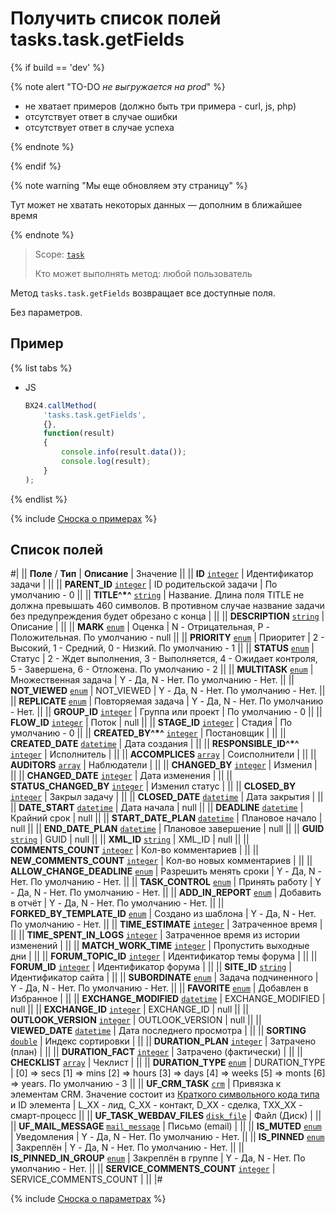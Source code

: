 # Получить список полей tasks.task.getFields

{% if build == 'dev' %}

{% note alert "TO-DO _не выгружается на prod_" %}

- не хватает примеров (должно быть три примера - curl, js, php)
- отсутствует ответ в случае ошибки
- отсутствует ответ в случае успеха
 
{% endnote %}

{% endif %}

{% note warning "Мы еще обновляем эту страницу" %}

Тут может не хватать некоторых данных — дополним в ближайшее время

{% endnote %}

> Scope: [`task`](../scopes/permissions.md)
>
> Кто может выполнять метод: любой пользователь

Метод `tasks.task.getFields` возвращает все доступные поля.

Без параметров.

## Пример

{% list tabs %}

- JS

    ```js
    BX24.callMethod(
        'tasks.task.getFields',
        {},
        function(result)
        {
            console.info(result.data());
            console.log(result);
        }
    );
    ```

{% endlist %}

{% include [Сноска о примерах](../../_includes/examples.md) %}

## Список полей

#|
|| **Поле** / **Тип** | **Описание** | Значение ||
|| **ID**
[`integer`](../data-types.md) | Идентификатор задачи | ||
|| **PARENT_ID**
[`integer`](../data-types.md) | ID родительской задачи | По умолчанию - 0 ||
|| **TITLE^*^**
[`string`](../data-types.md) | Название. Длина поля TITLE не должна превышать 460 символов. В противном случае название задачи без предупреждения будет обрезано с конца | ||
|| **DESCRIPTION**
[`string`](../data-types.md) | Описание | ||
|| **MARK**
[`enum`](../data-types.md) | Оценка | N - Отрицательная,
P - Положительная.
По умолчанию - null ||
|| **PRIORITY**
[`enum`](../data-types.md) | Приоритет | 2 - Высокий,
1 - Средний,
0 - Низкий.
По умолчанию - 1 ||
|| **STATUS**
[`enum`](../data-types.md) | Статус | 2 - Ждет выполнения,
3 - Выполняется,
4 - Ожидает контроля,
5 - Завершена,
6 - Отложена.
По умолчанию - 2 ||
|| **MULTITASK**
[`enum`](../data-types.md) | Множественная задача | Y - Да,
N - Нет.
По умолчанию - Нет. ||
|| **NOT_VIEWED**
[`enum`](../data-types.md) | NOT_VIEWED | Y - Да,
N - Нет.
По умолчанию - Нет. ||
|| **REPLICATE**
[`enum`](../data-types.md) | Повторяемая задача | Y - Да,
N - Нет.
По умолчанию - Нет. ||
|| **GROUP_ID**
[`integer`](../data-types.md) | Группа или проект | По умолчанию - 0 ||
|| **FLOW_ID**
[`integer`](../data-types.md) | Поток | null ||
|| **STAGE_ID**
[`integer`](../data-types.md) | Стадия | По умолчанию - 0 ||
|| **CREATED_BY^*^**
[`integer`](../data-types.md) | Постановщик | ||
|| **CREATED_DATE**
[`datetime`](../data-types.md) | Дата создания | ||
|| **RESPONSIBLE_ID^*^**
[`integer`](../data-types.md) | Исполнитель | ||
|| **ACCOMPLICES**
[`array`](../data-types.md) | Соисполнители | ||
|| **AUDITORS**
[`array`](../data-types.md) | Наблюдатели | ||
|| **CHANGED_BY**
[`integer`](../data-types.md) | Изменил | ||
|| **CHANGED_DATE**
[`integer`](../data-types.md) | Дата изменения | ||
|| **STATUS_CHANGED_BY**
[`integer`](../data-types.md) | Изменил статус | ||
|| **CLOSED_BY**
[`integer`](../data-types.md) | Закрыл задачу | ||
|| **CLOSED_DATE**
[`datetime`](../data-types.md) | Дата закрытия | ||
|| **DATE_START**
[`datetime`](../data-types.md) | Дата начала | null ||
|| **DEADLINE**
[`datetime`](../data-types.md) | Крайний срок | null ||
|| **START_DATE_PLAN**
[`datetime`](../data-types.md) | Плановое начало | null ||
|| **END_DATE_PLAN**
[`datetime`](../data-types.md) | Плановое завершение | null ||
|| **GUID**
[`string`](../data-types.md) | GUID | null ||
|| **XML_ID**
[`string`](../data-types.md) | XML_ID | null ||
|| **COMMENTS_COUNT**
[`integer`](../data-types.md) | Кол-во комментариев | ||
|| **NEW_COMMENTS_COUNT**
[`integer`](../data-types.md) | Кол-во новых комментариев | ||
|| **ALLOW_CHANGE_DEADLINE**
[`enum`](../data-types.md) | Разрешить менять сроки | Y - Да,
N - Нет.
По умолчанию - Нет. ||
|| **TASK_CONTROL**
[`enum`](../data-types.md) | Принять работу | Y - Да,
N - Нет.
По умолчанию - Нет. ||
|| **ADD_IN_REPORT**
[`enum`](../data-types.md) | Добавить в отчёт | Y - Да,
N - Нет.
По умолчанию - Нет. ||
|| **FORKED_BY_TEMPLATE_ID**
[`enum`](../data-types.md) | Создано из шаблона | Y - Да,
N - Нет.
По умолчанию - Нет. ||
|| **TIME_ESTIMATE**
[`integer`](../data-types.md) | Затраченное время | ||
|| **TIME_SPENT_IN_LOGS**
[`integer`](../data-types.md) | Затраченное время из истории изменений | ||
|| **MATCH_WORK_TIME**
[`integer`](../data-types.md) | Пропустить выходные дни | ||
|| **FORUM_TOPIC_ID**
[`integer`](../data-types.md) | Идентификатор темы форума | ||
|| **FORUM_ID**
[`integer`](../data-types.md) | Идентификатор форума | ||
|| **SITE_ID**
[`string`](../data-types.md) | Идентификатор сайта | ||
|| **SUBORDINATE**
[`enum`](../data-types.md) | Задача подчиненного | Y - Да,
N - Нет.
По умолчанию - Нет. ||
|| **FAVORITE**
[`enum`](../data-types.md) | Добавлен в Избранное | ||
|| **EXCHANGE_MODIFIED**
[`datetime`](../data-types.md) | EXCHANGE_MODIFIED | null ||
|| **EXCHANGE_ID**
[`integer`](../data-types.md) | EXCHANGE_ID | null ||
|| **OUTLOOK_VERSION**
[`integer`](../data-types.md) | OUTLOOK_VERSION | null ||
|| **VIEWED_DATE**
[`datetime`](../data-types.md) | Дата последнего просмотра | ||
|| **SORTING**
[`double`](../data-types.md) | Индекс сортировки | ||
|| **DURATION_PLAN**
[`integer`](../data-types.md) | Затрачено (план) | ||
|| **DURATION_FACT**
[`integer`](../data-types.md) | Затрачено (фактически) | ||
|| **CHECKLIST**
[`array`](../data-types.md) | Чеклист | ||
|| **DURATION_TYPE**
[`enum`](../data-types.md) | DURATION_TYPE | \[0\] => secs
\[1\] => mins
\[2\] => hours
\[3\] => days
\[4\] => weeks
\[5\] => monts
\[6\] => years.
По умолчанию - 3 ||
|| **UF_CRM_TASK**
[`crm`](../data-types.md) | Привязка к элементам CRM. Значение состоит из 
[Краткого символьного кода типа](../crm/data-types.md#object_type) и ID элемента | L_XX -  лид,
C_XX - контакт,
D_XX - сделка, 
TXX_XX - смарт-процесс ||
|| **UF_TASK_WEBDAV_FILES**
[`disk_file`](../data-types.md) | Файл (Диск) | ||
|| **UF_MAIL_MESSAGE**
[`mail_message`](../data-types.md) | Письмо (email) | ||
|| **IS_MUTED**
[`enum`](../data-types.md) | Уведомления | Y - Да,
N - Нет.
По умолчанию - Нет. ||
|| **IS_PINNED**
[`enum`](../data-types.md) | Закреплён | Y - Да,
N - Нет.
По умолчанию - Нет. ||
|| **IS_PINNED_IN_GROUP**
[`enum`](../data-types.md) | Закреплён в группе | Y - Да,
N - Нет.
По умолчанию - Нет. ||
|| **SERVICE_COMMENTS_COUNT**
[`integer`](../data-types.md) | SERVICE_COMMENTS_COUNT | ||
|#

{% include [Сноска о параметрах](../../_includes/required.md) %}